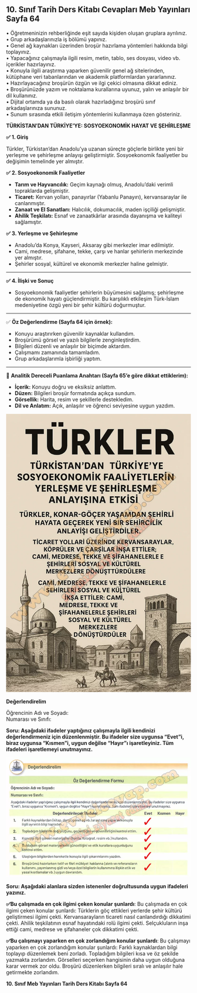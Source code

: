 ## 10. Sınıf Tarih Ders Kitabı Cevapları Meb Yayınları Sayfa 64

• Öğretmeninizin rehberliğinde eşit sayıda kişiden oluşan gruplara ayrılınız.  
 • Grup arkadaşlarınızla iş bölümü yapınız.  
 • Genel ağ kaynakları üzerinden broşür hazırlama yöntemleri hakkında bilgi toplayınız.  
 • Yapacağınız çalışmayla ilgili resim, metin, tablo, ses dosyası, video vb. içerikler hazırlayınız.  
 • Konuyla ilgili araştırma yaparken güvenilir genel ağ sitelerinden, kütüphane veri tabanlarından ve akademik platformlardan yararlanınız.  
 • Hazırlayacağınız broşürün özgün ve ilgi çekici olmasına dikkat ediniz.  
 • Broşürünüzde yazım ve noktalama kurallarına uyunuz, yalın ve anlaşılır bir dil kullanınız.  
 • Dijital ortamda ya da basılı olarak hazırladığınız broşürü sınıf arkadaşlarınıza sununuz.  
 • Sunum sırasında etkili iletişim yöntemlerini kullanmaya özen gösteriniz.

**TÜRKİSTAN’DAN TÜRKİYE’YE: SOSYOEKONOMİK HAYAT VE ŞEHİRLEŞME**

**✅ 1. Giriş**

Türkler, Türkistan’dan Anadolu’ya uzanan süreçte göçlerle birlikte yeni bir yerleşme ve şehirleşme anlayışı geliştirmiştir. Sosyoekonomik faaliyetler bu değişimin temelinde yer almıştır.

**✅ 2. Sosyoekonomik Faaliyetler**

* **Tarım ve Hayvancılık:** Geçim kaynağı olmuş, Anadolu’daki verimli topraklarda gelişmiştir.
* **Ticaret:** Kervan yolları, panayırlar (Yabanlu Panayırı), kervansaraylar ile canlanmıştır.
* **Zanaat ve El Sanatları:** Halıcılık, dokumacılık, maden işçiliği gelişmiştir.
* **Ahilik Teşkilatı:** Esnaf ve zanaatkârlar arasında dayanışma ve kaliteyi sağlamıştır.

**✅ 3. Yerleşme ve Şehirleşme**

* Anadolu’da Konya, Kayseri, Aksaray gibi merkezler imar edilmiştir.
* Cami, medrese, şifahane, tekke, çarşı ve hanlar şehirlerin merkezinde yer almıştır.
* Şehirler sosyal, kültürel ve ekonomik merkezler haline gelmiştir.

---

**✅ 4. İlişki ve Sonuç**

* Sosyoekonomik faaliyetler şehirlerin büyümesini sağlamış; şehirleşme de ekonomik hayatı güçlendirmiştir. Bu karşılıklı etkileşim Türk-İslam medeniyetine özgü yeni bir şehir kültürü doğurmuştur.

---

✅ **Öz Değerlendirme (Sayfa 64 için örnek):**

* Konuyu araştırırken güvenilir kaynaklar kullandım.
* Broşürümü görsel ve yazılı bilgilerle zenginleştirdim.
* Bilgileri düzenli ve anlaşılır bir biçimde aktardım.
* Çalışmamı zamanında tamamladım.
* Grup arkadaşlarımla işbirliği yaptım.

---

📌 **Analitik Dereceli Puanlama Anahtarı (Sayfa 65’e göre dikkat ettiklerim):**

* **İçerik:** Konuyu doğru ve eksiksiz anlattım.
* **Düzen:** Bilgileri broşür formatında açıkça sundum.
* **Görsellik:** Harita, resim ve şekillerle destekledim.
* **Dil ve Anlatım:** Açık, anlaşılır ve öğrenci seviyesine uygun yazdım.

![](./image1.webp)

**Değerlendirelim**

Öğrencinin Adı ve Soyadı:  
 Numarası ve Sınıfı:

**Soru: Aşağıdaki ifadeler yaptığınız çalışmayla ilgili kendinizi değerlendirmeniz için düzenlenmiştir. Bu ifadeler size uygunsa “Evet”i, biraz uygunsa “Kısmen”i, uygun değilse “Hayır”ı işaretleyiniz. Tüm ifadeleri işaretlemeyi unutmayınız.**

![](./image2.webp)

**Soru: Aşağıdaki alanlara sizden istenenler doğrultusunda uygun ifadeleri yazınız.**

**✅Bu çalışmada en çok ilgimi çeken konular şunlardı**: Bu çalışmada en çok ilgimi çeken konular şunlardı: Türklerin göç ettikleri yerlerde şehir kültürü geliştirmesi ilgimi çekti. Kervansarayların ticareti nasıl canlandırdığı dikkatimi çekti. Ahilik teşkilatının esnaf hayatındaki rolü ilgimi çekti. Selçukluların inşa ettiği cami, medrese ve şifahaneler çok dikkatimi çekti.

**✅Bu çalışmayı yaparken en çok zorlandığım konular şunlardı**: Bu çalışmayı yaparken en çok zorlandığım konular şunlardı: Farklı kaynaklardan bilgi toplayıp düzenlemek beni zorladı. Topladığım bilgileri kısa ve öz şekilde yazmakta zorlandım. Görselleri seçerken hangisinin daha uygun olduğuna karar vermek zor oldu. Broşürü düzenlerken bilgileri sıralı ve anlaşılır hale getirmekte zorlandım.

**10. Sınıf Meb Yayınları Tarih Ders Kitabı Sayfa 64**